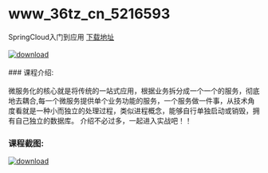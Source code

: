 # www_36tz_cn_5216593
SpringCloud入门到应用
[下载地址](http://www.36tz.cn/article/5216593 "下载地址")
<br/></br>[![download](http://36tz.cn/muke_img/2020_11_1-138-300x192.png "下载地址")](http://www.36tz.cn/article/5216593 "下载地址")
<br/></br>### 课程介绍:<br/></br>微服务化的核心就是将传统的一站式应用，根据业务拆分成一个一个的服务，彻底地去耦合,每一个微服务提供单个业务功能的服务，一个服务做一件事，从技术角度看就是一种小而独立的处理过程，类似进程概念，能够自行单独启动或销毁，拥有自己独立的数据库。
介绍不必过多，一起进入实战吧！！

### 课程截图:
[![download](http://36tz.cn/muke_img/2020_11_2-139.png "下载地址")](http://www.36tz.cn/article/5216593 "下载地址")
